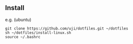 ## Install

e.g. (ubuntu)

```
git clone https://github.com/uji/dotfiles.git ~/dotfiles
sh ~/dotfiles/install-linux.sh
source ~/.bashrc
```
